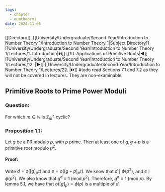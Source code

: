 ```yaml
---
tags:
  - chapter
  - numtheory1
date: 2024-11-05
---
```

[[Directory]], [[University/Undergraduate/Second Year/Introduction to Number Theory 1/Introduction to Number Theory 1|Subject Directory]]
[[University/Undergraduate/Second Year/Introduction to Number Theory 1/Lectures/1. Introduction|🞀🞀]] [[10. Applications of Primitive Roots|◀]] [[University/Undergraduate/Second Year/Introduction to Number Theory 1/Lectures/12. |▶]] [[University/Undergraduate/Second Year/Introduction to Number Theory 1/Lectures/22. |🞂🞂]]
#todo read Sections 7.1 and 7.2 as they will not be covered in lectures. They are non-examinable
## Primitive Roots to Prime Power Moduli
### Question:
For which ${} m \in \mathbb{N} {}$ is ${} \mathbb{Z}_{m}^{\times } {}$ cyclic?
### Proposition 1.1:
Let $g$ be a PR modulo $p$, with $p$ prime. Then at least one of ${} g,\, g+p {}$ is a primitive root modulo $p^{2} {}$. 
#### Proof:
Write ${} d=o([g]_{p^{2}}) {}$ and ${} e=o([g+p]_{p^{2}}) {}$. We know that ${} d \mid  \phi(p^{2}) {}$, and ${} e \mid  \phi(p^{2}) {}$. We also know that ${} g^{d}\equiv 1 \:(\mathrm{mod}\  p^{2})  {}$. Therefore, ${} g^{d}\equiv 1 \:(\mathrm{mod}\  p)  {}$. By lemma 5.1, we have that ${} o([g]_{p})=\phi(p) {}$ is a multiple of $d$. 